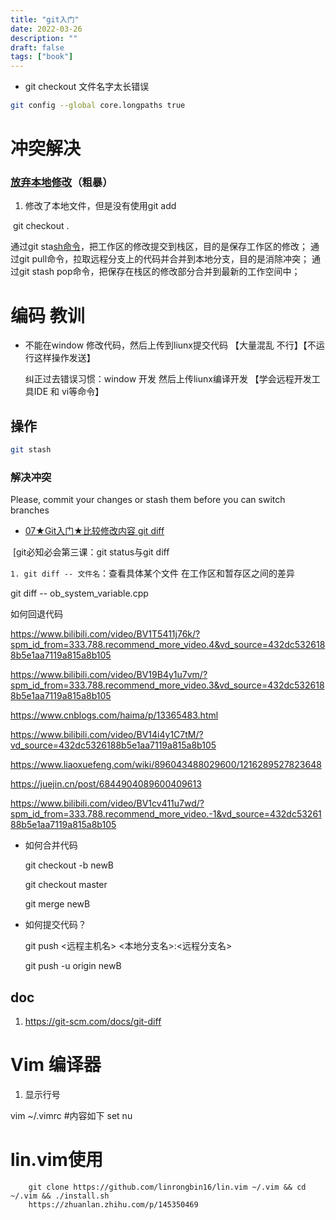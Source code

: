```yaml
---
title: "git入门"
date: 2022-03-26
description: ""
draft: false
tags: ["book"]
---
```












- git checkout 文件名字太长错误

```bash
git config --global core.longpaths true
```











# 冲突解决

### [放弃本地修改](https://zhuanlan.zhihu.com/p/547287193)（粗暴）

1. 修改了本地文件，但是没有使用git add

​      git checkout .



通过git sta[sh命令](https://so.csdn.net/so/search?q=sh命令&spm=1001.2101.3001.7020)，把工作区的修改提交到栈区，目的是保存工作区的修改；
通过git pull命令，拉取远程分支上的代码并合并到本地分支，目的是消除冲突；
通过git stash pop命令，把保存在栈区的修改部分合并到最新的工作空间中；



# 编码 教训

- 不能在window 修改代码，然后上传到liunx提交代码 【大量混乱 不行】【不运行这样操作发送】

  纠正过去错误习惯：window 开发 然后上传liunx编译开发 【学会远程开发工具IDE 和 vi等命令】

## 操作



```bash
git stash
```

###  解决冲突



Please, commit your changes or stash them before you can switch branches



- [07★Git入门★比较修改内容 git diff](https://www.bilibili.com/video/BV1sf4y1D7bF/?vd_source=432dc5326188b5e1aa7119a815a8b105)

​      [git必知必会第三课：git status与git diff

  

`1. git diff -- 文件名`：查看具体某个文件 在工作区和暂存区之间的差异

 git diff -- ob_system_variable.cpp



如何回退代码

https://www.bilibili.com/video/BV1T5411j76k/?spm_id_from=333.788.recommend_more_video.4&vd_source=432dc5326188b5e1aa7119a815a8b105

https://www.bilibili.com/video/BV19B4y1u7vm/?spm_id_from=333.788.recommend_more_video.3&vd_source=432dc5326188b5e1aa7119a815a8b105 	

https://www.cnblogs.com/haima/p/13365483.html



https://www.bilibili.com/video/BV14i4y1C7tM/?vd_source=432dc5326188b5e1aa7119a815a8b105

https://www.liaoxuefeng.com/wiki/896043488029600/1216289527823648



https://juejin.cn/post/6844904089600409613



https://www.bilibili.com/video/BV1cv411u7wd/?spm_id_from=333.788.recommend_more_video.-1&vd_source=432dc5326188b5e1aa7119a815a8b105

- 如何合并代码

  git checkout -b newB

  git checkout master

  git merge newB



- 如何提交代码？

  git push <远程主机名> <本地分支名>:<远程分支名>

  git push -u origin newB







## doc

1. https://git-scm.com/docs/git-diff



# Vim 编译器

1. 显示行号

vim ~/.vimrc  #内容如下 set nu





# lin.vim使用



```
    git clone https://github.com/linrongbin16/lin.vim ~/.vim && cd ~/.vim && ./install.sh
    https://zhuanlan.zhihu.com/p/145350469
```








































